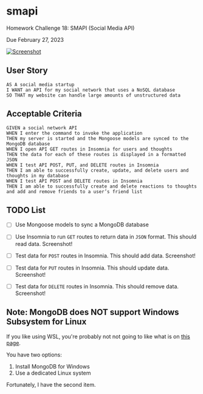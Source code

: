 # smapi

Homework Challenge 18: SMAPI (Social Media API)

Due February 27, 2023

[![Screenshot](./smapi-screenshot.png)](smapi.herokuapp.org/)

## User Story

```text
AS A social media startup
I WANT an API for my social network that uses a NoSQL database
SO THAT my website can handle large amounts of unstructured data
```

## Acceptable Criteria

```text
GIVEN a social network API
WHEN I enter the command to invoke the application
THEN my server is started and the Mongoose models are synced to the MongoDB database
WHEN I open API GET routes in Insomnia for users and thoughts
THEN the data for each of these routes is displayed in a formatted JSON
WHEN I test API POST, PUT, and DELETE routes in Insomnia
THEN I am able to successfully create, update, and delete users and thoughts in my database
WHEN I test API POST and DELETE routes in Insomnia
THEN I am able to successfully create and delete reactions to thoughts and add and remove friends to a user’s friend list
```

## TODO List

- [ ] Use Mongoose models to sync a MongoDB database
- [ ] Use Insomnia to run `GET` routes to return data in `JSON` format. This should read data. Screenshot!
- [ ] Test data for `POST` routes in Insomnia.  This should add data.  Screenshot!
- [ ] Test data for `PUT` routes in Insomnia. This should update data. Screenshot!
- [ ] Test data for `DELETE` routes in Insomnia. This should remove data. Screenshot!


## Note: MongoDB does NOT support Windows Subsystem for Linux

If you like using WSL, you're probably not not going to like what is on [this page](https://www.mongodb.com/docs/manual/tutorial/install-mongodb-on-windows/).

You have two options:

1. Install MongoDB for Windows
2. Use a dedicated Linux system

Fortunately, I have the second item.

